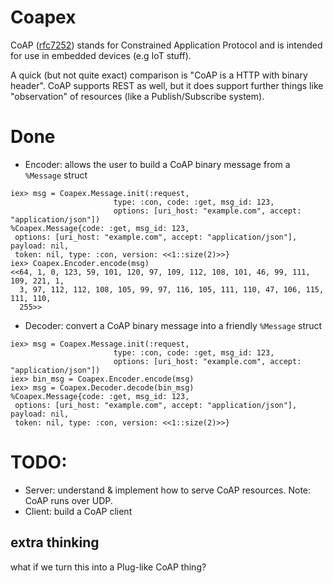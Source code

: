 # Coapex

CoAP ([rfc7252](https://tools.ietf.org/html/rfc7252)) stands for Constrained Application Protocol and is intended for use in embedded devices (e.g IoT stuff).

A quick (but not quite exact) comparison is "CoAP is a HTTP with binary header". CoAP supports REST as well, but it does support further things like "observation" of resources (like a Publish/Subscribe system).

# Done

* Encoder: allows the user to build a CoAP binary message from a `%Message` struct
```
iex> msg = Coapex.Message.init(:request,
                       type: :con, code: :get, msg_id: 123,
                       options: [uri_host: "example.com", accept: "application/json"])
%Coapex.Message{code: :get, msg_id: 123,
 options: [uri_host: "example.com", accept: "application/json"], payload: nil,
 token: nil, type: :con, version: <<1::size(2)>>}
iex> Coapex.Encoder.encode(msg)
<<64, 1, 0, 123, 59, 101, 120, 97, 109, 112, 108, 101, 46, 99, 111, 109, 221, 1,
  3, 97, 112, 112, 108, 105, 99, 97, 116, 105, 111, 110, 47, 106, 115, 111, 110,
  255>>
```

* Decoder: convert a CoAP binary message into a friendly `%Message` struct
```
iex> msg = Coapex.Message.init(:request,
                       type: :con, code: :get, msg_id: 123,
                       options: [uri_host: "example.com", accept: "application/json"])
iex> bin_msg = Coapex.Encoder.encode(msg)
iex> msg = Coapex.Decoder.decode(bin_msg)
%Coapex.Message{code: :get, msg_id: 123,
 options: [uri_host: "example.com", accept: "application/json"], payload: nil,
 token: nil, type: :con, version: <<1::size(2)>>}
```

# TODO:

* Server: understand & implement how to serve CoAP resources. Note: CoAP runs over UDP.
* Client: build a CoAP client

## extra thinking
what if we turn this into a Plug-like CoAP thing?

